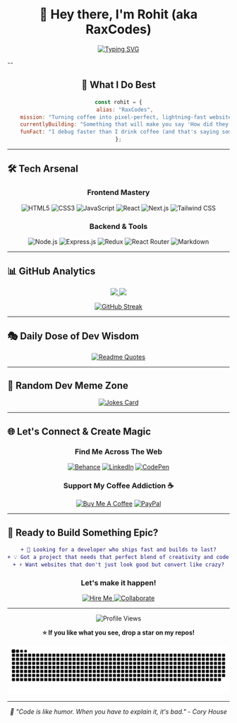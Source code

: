 # <div align="center">👋 Hey there, I'm **Rohit** (aka **RaxCodes**)</div>

 <div align="center">
  
[![Typing SVG](https://readme-typing-svg.herokuapp.com?font=Fira+Code&size=28&duration=3000&pause=1000&color=00F7FF&center=true&vCenter=true&width=600&lines=Creative+Developer+%F0%9F%9A%80;Speed+%26+Clean+Code+Obsessed+%E2%9A%A1;High-Converting+Websites+Builder+%F0%9F%8E%AF;Always+Learning%2C+Always+Building+%F0%9F%94%A5)](https://git.io/typing-svg)

</div>

--

<div align="center">
  
## 🎯 **What I Do Best**

```javascript
const rohit = {
    alias: "RaxCodes",
    mission: "Turning coffee into pixel-perfect, lightning-fast websites ⚡",
    currentlyBuilding: "Something that will make you say 'How did they do that?!'",
    funFact: "I debug faster than I drink coffee (and that's saying something ☕)"
};
```

</div>

---

## 🛠️ **Tech Arsenal**

<div align="center">

### Frontend Mastery
![HTML5](https://img.shields.io/badge/HTML5-E34F26?style=for-the-badge&logo=html5&logoColor=white)
![CSS3](https://img.shields.io/badge/CSS3-1572B6?style=for-the-badge&logo=css3&logoColor=white)
![JavaScript](https://img.shields.io/badge/JavaScript-F7DF1E?style=for-the-badge&logo=javascript&logoColor=black)
![React](https://img.shields.io/badge/React-20232A?style=for-the-badge&logo=react&logoColor=61DAFB)
![Next.js](https://img.shields.io/badge/Next.js-000000?style=for-the-badge&logo=next.js&logoColor=white)
![Tailwind CSS](https://img.shields.io/badge/Tailwind_CSS-38B2AC?style=for-the-badge&logo=tailwind-css&logoColor=white)

### Backend & Tools
![Node.js](https://img.shields.io/badge/Node.js-43853D?style=for-the-badge&logo=node.js&logoColor=white)
![Express.js](https://img.shields.io/badge/Express.js-404D59?style=for-the-badge&logo=express&logoColor=white)
![Redux](https://img.shields.io/badge/Redux-593D88?style=for-the-badge&logo=redux&logoColor=white)
![React Router](https://img.shields.io/badge/React_Router-CA4245?style=for-the-badge&logo=react-router&logoColor=white)
![Markdown](https://img.shields.io/badge/Markdown-000000?style=for-the-badge&logo=markdown&logoColor=white)

</div>

---

## 📊 **GitHub Analytics**

<div align="center">
  
<a href="https://github.com/raxcodes">
  <img height="180em" src="https://github-readme-stats.vercel.app/api?username=raxcodes&show_icons=true&theme=tokyonight&include_all_commits=true&count_private=true&hide_border=true&bg_color=0D1117&title_color=00F7FF&icon_color=00F7FF&text_color=C9D1D9"/>
</a>
<a href="https://github.com/raxcodes">
  <img height="180em" src="https://github-readme-stats.vercel.app/api/top-langs/?username=raxcodes&layout=compact&langs_count=8&theme=tokyonight&hide_border=true&bg_color=0D1117&title_color=00F7FF&text_color=C9D1D9"/>
</a>

</div>

<div align="center">
  
[![GitHub Streak](https://github-readme-streak-stats.herokuapp.com?user=raxcodes&theme=tokyonight&hide_border=true&background=0D1117&stroke=00F7FF&ring=00F7FF&fire=FF6B6B&currStreakLabel=00F7FF&sideNums=C9D1D9&currStreakNum=C9D1D9&sideLabels=C9D1D9)](https://git.io/streak-stats)

</div>

---

## 🎭 **Daily Dose of Dev Wisdom**

<div align="center">
  
[![Readme Quotes](https://quotes-github-readme.vercel.app/api?type=horizontal&theme=tokyonight&quote=The%20best%20way%20to%20debug%20code%20is%20to%20write%20it%20correctly%20the%20first%20time.&author=Anonymous%20Developer)](https://github.com/piyushsuthar/github-readme-quotes)

</div>

---

## 🎪 **Random Dev Meme Zone**

<div align="center">
  
<a href="https://github.com/ABSphreak/readme-jokes">
  <img src="https://readme-jokes.vercel.app/api?theme=tokyonight&hideBorder&bgColor=0D1117" alt="Jokes Card" />
</a>

</div>

---

## 🌐 **Let's Connect & Create Magic**

<div align="center">

### Find Me Across The Web
[![Behance](https://img.shields.io/badge/Behance-1769FF?style=for-the-badge&logo=behance&logoColor=white)](https://www.behance.net/rohitpadghan)
[![LinkedIn](https://img.shields.io/badge/LinkedIn-0077B5?style=for-the-badge&logo=linkedin&logoColor=white)](https://www.linkedin.com/in/rohitrax/)
[![CodePen](https://img.shields.io/badge/CodePen-000000?style=for-the-badge&logo=codepen&logoColor=white)](https://codepen.io/raxcodes)

### Support My Coffee Addiction ☕
[![Buy Me A Coffee](https://img.shields.io/badge/Buy%20Me%20A%20Coffee-FFDD00?style=for-the-badge&logo=buy-me-a-coffee&logoColor=black)](https://www.buymeacoffee.com/raxcodes)
[![PayPal](https://img.shields.io/badge/PayPal-00457C?style=for-the-badge&logo=paypal&logoColor=white)](https://paypal.me/raxcodestudio)

</div>

---

## 🚀 **Ready to Build Something Epic?**

<div align="center">
  
```diff
+ 🎯 Looking for a developer who ships fast and builds to last?
+ 💡 Got a project that needs that perfect blend of creativity and code?
+ ⚡ Want websites that don't just look good but convert like crazy?
```

### **Let's make it happen!** 

<a href="mailto:your-email@example.com">
  <img src="https://img.shields.io/badge/Hire%20Me-FF6B6B?style=for-the-badge&logo=gmail&logoColor=white" alt="Hire Me" />
</a>
<a href="https://www.linkedin.com/in/rohitrax/">
  <img src="https://img.shields.io/badge/Collaborate-00F7FF?style=for-the-badge&logo=handshake&logoColor=white" alt="Collaborate" />
</a>

</div>

---

<div align="center">

![Profile Views](https://komarev.com/ghpvc/?username=raxcodes&color=00F7FF&style=for-the-badge&label=VISITORS)

**⭐ If you like what you see, drop a star on my repos!**

<img src="https://raw.githubusercontent.com/Platane/snk/output/github-contribution-grid-snake.svg" alt="Snake eating my contributions" />

</div>

---

<div align="center">
  <i>💭 "Code is like humor. When you have to explain it, it's bad." - Cory House</i>
</div>
